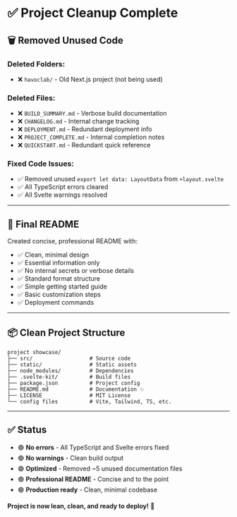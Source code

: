 # ✅ Project Cleanup Complete

## 🗑️ Removed Unused Code

### Deleted Folders:
- ❌ `havoclab/` - Old Next.js project (not being used)

### Deleted Files:
- ❌ `BUILD_SUMMARY.md` - Verbose build documentation
- ❌ `CHANGELOG.md` - Internal change tracking
- ❌ `DEPLOYMENT.md` - Redundant deployment info
- ❌ `PROJECT_COMPLETE.md` - Internal completion notes
- ❌ `QUICKSTART.md` - Redundant quick reference

### Fixed Code Issues:
- ✅ Removed unused `export let data: LayoutData` from `+layout.svelte`
- ✅ All TypeScript errors cleared
- ✅ All Svelte warnings resolved

---

## 📄 Final README

Created concise, professional README with:
- ✅ Clean, minimal design
- ✅ Essential information only
- ✅ No internal secrets or verbose details
- ✅ Standard format structure
- ✅ Simple getting started guide
- ✅ Basic customization steps
- ✅ Deployment commands

---

## 📦 Clean Project Structure

```
project showcase/
├── src/                  # Source code
├── static/               # Static assets
├── node_modules/         # Dependencies
├── .svelte-kit/          # Build files
├── package.json          # Project config
├── README.md             # Documentation ✨
├── LICENSE               # MIT License
└── config files          # Vite, Tailwind, TS, etc.
```

---

## ✅ Status

- 🟢 **No errors** - All TypeScript and Svelte errors fixed
- 🟢 **No warnings** - Clean build output
- 🟢 **Optimized** - Removed ~5 unused documentation files
- 🟢 **Professional README** - Concise and to the point
- 🟢 **Production ready** - Clean, minimal codebase

**Project is now lean, clean, and ready to deploy!** 🚀
